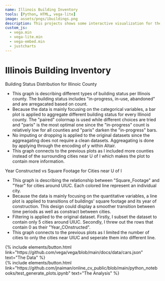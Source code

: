 ```yaml
---
name: Illinois Building Inventory
tools: [Python, HTML, vega-lite]
image: assets/pngs/ibuildings.png
description: This projects shows some interactive visualization for the Illinois Buildings Inventory dataset.
custom_js:
  - vega.min
  - vega-lite.min
  - vega-embed.min
  - justcharts
--- 
```



# Illinois Building Inventory

Building Status Distribution for Illinoic County

<vegachart schema-url="{{ site.baseurl }}/assets/json/altair_ctbuilding.json" style="width: 100%"></vegachart>

* This graph is describing different types of building status per Illinois county. The building status includes "in-progress, in-use, abandoned" and are arregacated based on count. 
* Because the data is mainly focusing on the categorical variables, a bar plot is applied to aggregate different building status for every Illinoid county. The "paired" colormap is used while different choices are tried and "paris" is the most optimal one since the "in-progress" count is relatively low for all counties and "paris" darken the "in-progress" bars. 
* No imputing or dropping is applied to the original datasets since the aggreagating does not require a clean datasets. Aggreagating is done by applying through the encoding of y within Altair.
* This graph connects to the previous plots as I included more counties instead of the surrounding cities near U of I which makes the plot to contain more information.


Year Constructed vs Square Footage for Cities near U of I

<vegachart schema-url="{{ site.baseurl }}/assets/json/altair_ctsqft.json" style="width: 100%"></vegachart>

* This graph is describing the relationship between "Square_Footage" and "Year" for  cities around UIUC. Each colored line represent an individual city.
* Because the data is mainly focusing on the quantitative variables, a line plot is applied to transitions of buildings' square footage and its year of construction. This design could display a smoother transition between time periods as well as constract between cities.
* Filtering is applied to the original dataset. Firstly, I subset the dataset to contain only 5 cities around UIUC. Secondly, I threw out the rows that contain 0 as their "Year_COnstructed".
* This graph connects to the previous plots as I limited the number of cities to only the cities near UIUC and seperate them into different line. 


<!-- these are written in a combo of html and liquid --> 

<div class="left">
{% include elements/button.html link="https://github.com/vega/vega/blob/main/docs/data/cars.json" text="The Data" %}
</div>

<div class="right">
{% include elements/button.html link="https://github.com/jnaiman/online_cv_public/blob/main/python_notebooks/test_generate_plots.ipynb" text="The Analysis" %}
</div>

